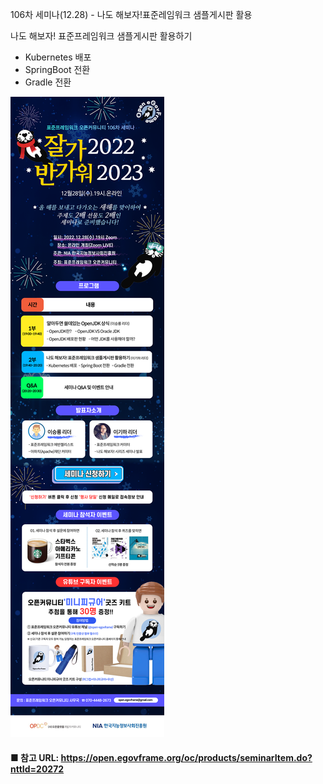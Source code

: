 106차 세미나(12.28) - 나도 해보자!표준레임워크 샘플게시판 활용

나도 해보자! 표준프레임워크 샘플게시판 활용하기
 - Kubernetes 배포
 - SpringBoot 전환
 - Gradle 전환

![poster](image/image.png)

#### ■ 참고 URL: https://open.egovframe.org/oc/products/seminarItem.do?nttId=20272